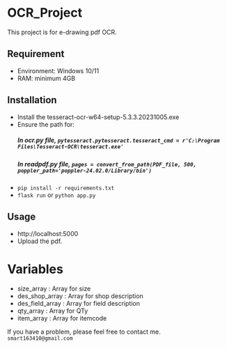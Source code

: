 # OCR_Project
This project is for e-drawing pdf OCR.
## Requirement
- Environment: Windows 10/11
- RAM: minimum 4GB

## Installation
- Install the tesseract-ocr-w64-setup-5.3.3.20231005.exe
- Ensure the path for:
   ##### In ocr.py file, `pytesseract.pytesseract.tesseract_cmd = r'C:\Program Files\Tesseract-OCR\tesseract.exe'`
   ##### In readpdf.py file, `pages = convert_from_path(PDF_file, 500, poppler_path='poppler-24.02.0/Library/bin') `
- `pip install -r requirements.txt`
- `flask run` or `python app.py`

## Usage
- http://localhost:5000
- Upload the pdf.

# Variables
- size_array : Array for size 
- des_shop_array : Array for shop description
- des_field_array : Array for field description
- qty_array : Array for QTy
- item_array : Array for itemcode

If you have a problem, please feel free to contact me. `smart163410@gmail.com`


